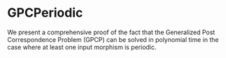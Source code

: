 # GPCPeriodic
We present a comprehensive proof of the fact that the Generalized Post Correspondence Problem (GPCP) can be solved in polynomial time in the case where at least one input morphism is periodic.

